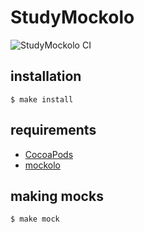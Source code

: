 # StudyMockolo
![StudyMockolo CI](https://github.com/DayBySay/StudyMockolo/workflows/StudyMockolo%20CI/badge.svg)

## installation
```
$ make install
```

## requirements
- [CocoaPods](https://cocoapods.org/)
- [mockolo](https://github.com/uber/mockolo)

## making mocks
```
$ make mock
```
